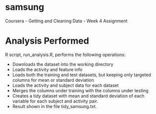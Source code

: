 # samsung
Coursera - Getting and Cleaning Data - Week 4 Assignment

# Analysis Performed

R script, run_analysis.R, performs the following operations:

* Downloads the dataset into the working directory
* Loads the activity and feature info
* Loads both the training and test datasets, but keeping only targeted columns for mean or standard deviation
* Loads the activity and subject data for each dataset
* Merges the columns under training with the columns under testing
* Creates a tidy dataset with mean and standard deviation of each variable for each subject and activity pair.
* Result shown in the file tidy_samsung.txt.
